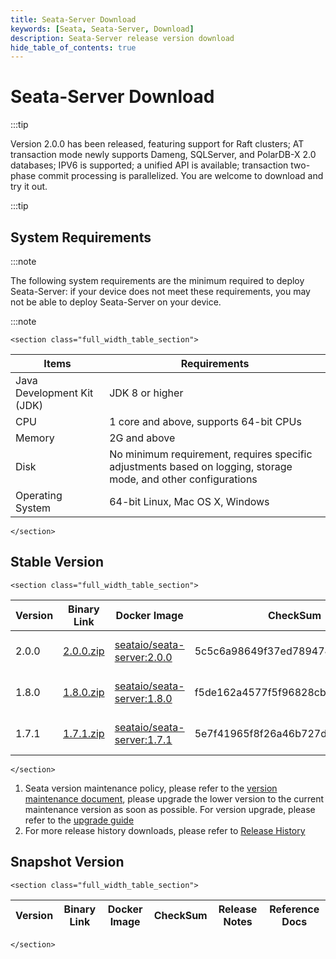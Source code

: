 ```yaml
---
title: Seata-Server Download
keywords: [Seata, Seata-Server, Download]
description: Seata-Server release version download
hide_table_of_contents: true
---
```


# Seata-Server Download

:::tip

Version 2.0.0 has been released, featuring support for Raft clusters; AT transaction mode newly supports Dameng, SQLServer, and PolarDB-X 2.0 databases; IPV6 is supported; a unified API is available; transaction two-phase commit processing is parallelized. You are welcome to download and try it out.

:::tip

## System Requirements

:::note

The following system requirements are the minimum required to deploy Seata-Server: if your device does not meet these requirements, you may not be able to deploy Seata-Server on your device.

:::note

```mdx-code-block
<section class="full_width_table_section">
```

| Items                      | Requirements                                                                                                   |
| -------------------------- | -------------------------------------------------------------------------------------------------------------- |
| Java Development Kit (JDK) | JDK 8 or higher                                                                                                |
| CPU                        | 1 core and above, supports 64-bit CPUs                                                                         |
| Memory                     | 2G and above                                                                                                   |
| Disk                       | No minimum requirement, requires specific adjustments based on logging, storage mode, and other configurations |
| Operating System           | 64-bit Linux, Mac OS X, Windows                                                                                |

```mdx-code-block
</section>
```

## Stable Version

```mdx-code-block
<section class="full_width_table_section">
```

| Version | Binary Link                                                                                            | Docker Image                                                                                       | CheckSum                         | Release Notes                                    | Reference Docs                                   |
| ------- | ------------------------------------------------------------------------------------------------------ | -------------------------------------------------------------------------------------------------- | -------------------------------- | ------------------------------------------------ | ------------------------------------------------ |
| 2.0.0   | [2.0.0.zip](https://github.com/apache/incubator-seata/releases/download/v2.0.0/seata-server-2.0.0.zip) | [seataio/seata-server:2.0.0](https://hub.docker.com/r/seataio/seata-server/tags?page=1&name=2.0.0) | 5c5c6a98649f37ed7894743b21bc8777 | [2.0.x Release Notes](/docs/release-notes/)      | [2.0.x Quick Start](/docs/user/quickstart/)      |
| 1.8.0   | [1.8.0.zip](https://github.com/apache/incubator-seata/releases/download/v1.8.0/seata-server-1.8.0.zip) | [seataio/seata-server:1.8.0](https://hub.docker.com/r/seataio/seata-server/tags?page=1&name=1.8.0) | f5de162a4577f5f96828cba75d912240 | [1.8.x Release Notes](/docs/v1.8/release-notes/) | [1.8.x Quick Start](/docs/v1.8/user/quickstart/) |
| 1.7.1   | [1.7.1.zip](https://github.com/apache/incubator-seata/releases/download/v1.7.1/seata-server-1.7.1.zip) | [seataio/seata-server:1.7.1](https://hub.docker.com/r/seataio/seata-server/tags?page=1&name=1.7.1) | 5e7f41965f8f26a46b727d204eef3054 | [1.7.x Release Notes](/docs/v1.7/release-notes/) | [1.7.x Quick Start](/docs/v1.7/user/quickstart/) |

```mdx-code-block
</section>
```

1. Seata version maintenance policy, please refer to the [version maintenance document](/docs/ops/version-maintain-plan), please upgrade the lower version to the current maintenance version as soon as possible. For version upgrade, please refer to the [upgrade guide](/docs/ops/upgrade)
2. For more release history downloads, please refer to [Release History](/unversioned/release-history/seata-server)

## Snapshot Version

```mdx-code-block
<section class="full_width_table_section">
```

| Version | Binary Link | Docker Image | CheckSum | Release Notes | Reference Docs |
| ------- | ----------- | ------------ | -------- | ------------- | -------------- |

```mdx-code-block
</section>
```
